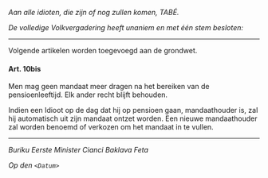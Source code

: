 _Aan alle idioten, die zijn of nog zullen komen, TABÉ._

_De volledige Volkvergadering heeft unaniem en met één stem besloten:_

--------------------------
Volgende artikelen worden toegevoegd aan de grondwet.

#### Art. 10bis
Men mag geen mandaat meer dragen na het bereiken van de pensioenleeftijd. Elk ander recht blijft behouden.

Indien een Idioot op de dag dat hij op pensioen gaan, mandaathouder is, zal hij automatisch uit zijn mandaat ontzet worden. Een nieuwe mandaathouder zal worden benoemd of verkozen om het mandaat in te vullen.

--------------------------

_Buriku Eerste Minister Cianci Baklava Feta_

_Op den ``<Datum>``_
